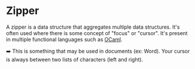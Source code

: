 # Zipper

<div class="row row-cols-lg-2"><div>

A zipper is a data structure that aggregates multiple data structures. It's often used where there is some concept of "focus" or "cursor". It's present in multiple functional languages such as [OCaml](/programming-languages/high-level/func/ocaml/index.md).

➡️ This is something that may be used in documents (ex: Word). Your cursor is always between two lists of characters (left and right).
</div><div>
</div></div>